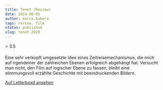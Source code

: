 ```yaml
---
title: Tenet (Review)
date: 2024-06-05
author: marco.bakera
tags: review, film
status: published
slug: tenet-2020
---
```


⭐ 3.5

Eine sehr verkopft umgesetzte Idee eines Zeitreisemechanismus, die mich auf irgendeiner der zahlreichen Ebenen erfolgreich abgehängt hat. Versucht man nicht, den Film auf logischer Ebene zu fassen, bleibt eine stimmungsvoll erzählte Geschichte mit beeindruckenden Bildern.

[Auf Letterboxd ansehen](https://boxd.it/6CjCi1)

